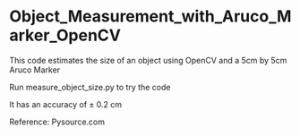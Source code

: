 # Object_Measurement_with_Aruco_Marker_OpenCV
 This code estimates the size of an object using OpenCV and a 5cm by 5cm Aruco Marker

 Run measure_object_size.py to try the code 
 
 It has an accuracy of ± 0.2 cm

 Reference: Pysource.com
